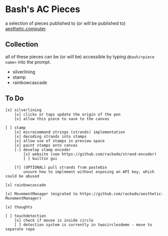 # Bash's AC Pieces
a selection of pieces published to (or will be published to) [aesthetic.computer](https://github.com/digitpain/aesthetic.computer).

## Collection
all of these pieces can be (or will be) accessible by typing `@bash/<piece name>` into the prompt.
- silverlining
- stamp
- rainbowcascade

## To Do
```
[x] silverlining
	[x] clicks or taps update the origin of the pen
	[x] allow this piece to save to the canvas

[ ] stamp
	[x] microcommand strings (strands) implementation
	[x] decoding strands into stamps
	[x] allow use of stamps in preview space
	[x] paint stamps onto canvas
	[-] develop stamp encoder
		[x] website (see https://github.com/rackodo/strand-encoder)
		[ ] builtin gui

	[?] (OPTIONAL) pull strands from pastebin
		unsure how to implement without exposing an API key, which could be abused

[x] rainbowcascade

[x] MovementManager (migrated to https://github.com/rackodo/aesthetic-MovementManager)

[x] thoughts

[ ] touchdetection
	[x] check if mouse is inside circle
	[ ] detection system is currently in twocirclesdemo - move to separate repo
```
